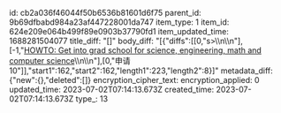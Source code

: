 id: cb2a036f46044f50b6536b81601d6f75
parent_id: 9b69dfbabd984a23af447228001da747
item_type: 1
item_id: 624e209e064b499f89e0903b37790fd1
item_updated_time: 1688281504077
title_diff: "[]"
body_diff: "[{\"diffs\":[[0,\"s>\\\n\\\n\"],[-1,\"[HOWTO: Get into grad school for science, engineering, math and computer science](https://matt.might.net/articles/how-to-apply-and-get-in-to-graduate-school-in-science-mathematics-engineering-or-computer-science/)\\\n\\\n\"],[0,\"申请10\"]],\"start1\":162,\"start2\":162,\"length1\":223,\"length2\":8}]"
metadata_diff: {"new":{},"deleted":[]}
encryption_cipher_text: 
encryption_applied: 0
updated_time: 2023-07-02T07:14:13.673Z
created_time: 2023-07-02T07:14:13.673Z
type_: 13